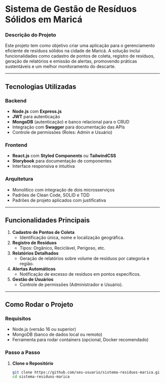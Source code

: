 # **Sistema de Gestão de Resíduos Sólidos em Maricá**

### **Descrição do Projeto**
Este projeto tem como objetivo criar uma aplicação para o gerenciamento eficiente de resíduos sólidos na cidade de Maricá. A solução inclui funcionalidades como cadastro de pontos de coleta, registro de resíduos, geração de relatórios e emissão de alertas, promovendo práticas sustentáveis e um melhor monitoramento do descarte.

---

## **Tecnologias Utilizadas**

### **Backend**
- **Node.js** com **Express.js**
- **JWT** para autenticação
- **MongoDB** (autenticação) e banco relacional para o CRUD
- Integração com **Swagger** para documentação das APIs
- Controle de permissões (Roles: Admin e Usuário)

### **Frontend**
- **React.js** com **Styled Components** ou **TailwindCSS**
- **Storybook** para documentação de componentes
- Interface responsiva e intuitiva

### **Arquitetura**
- Monolítico com integração de dois microsserviços
- Padrões de Clean Code, SOLID e TDD
- Padrões de projeto aplicados com justificativa

---

## **Funcionalidades Principais**
1. **Cadastro de Pontos de Coleta**
   - Identificação única, nome e localização geográfica.
2. **Registro de Resíduos**
   - Tipos: Orgânico, Reciclável, Perigoso, etc.
3. **Relatórios Detalhados**
   - Geração de relatórios sobre volume de resíduos por categoria e região.
4. **Alertas Automáticos**
   - Notificação de excesso de resíduos em pontos específicos.
5. **Gestão de Usuários**
   - Controle de permissões (Administrador e Usuário).

---

## **Como Rodar o Projeto**

### **Requisitos**
- Node.js (versão 16 ou superior)
- MongoDB (banco de dados local ou remoto)
- Ferramenta para rodar containers (opcional, Docker recomendado)

### **Passo a Passo**

1. **Clone o Repositório**
   ```bash
   git clone https://github.com/seu-usuario/sistema-residuos-marica.git
   cd sistema-residuos-marica
